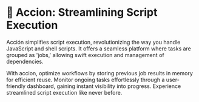 # 🚀 Accion: Streamlining Script Execution

Acción simplifies script execution, revolutionizing the way you handle
JavaScript and shell scripts. It offers a seamless platform where tasks are
grouped as 'jobs,' allowing swift execution and management of dependencies.

With accion, optimize workflows by storing previous job results in memory for
efficient reuse. Monitor ongoing tasks effortlessly through a user-friendly
dashboard, gaining instant visibility into progress. Experience streamlined
script execution like never before.
